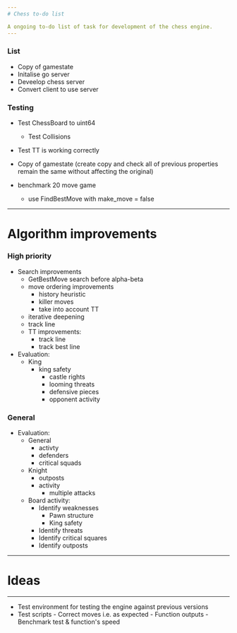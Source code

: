 ```yaml
---
# Chess to-do list

A ongoing to-do list of task for development of the chess engine.
---
```


### List

- Copy of gamestate
- Initalise go server
- Deveelop chess server
- Convert client to use server

### Testing

- Test ChessBoard to uint64
  - Test Collisions
- Test TT is working correctly
- Copy of gamestate (create copy and check all of previous properties remain the same without affecting the original)

- benchmark 20 move game
  - use FindBestMove with make_move = false

---

# Algorithm improvements

### High priority

- Search improvements
  - GetBestMove search before alpha-beta
  - move ordering improvements
    - history heuristic
    - killer moves
    - take into account TT
  - iterative deepening
  - track line
  - TT improvements:
    - track line
    - track best line
- Evaluation:
  - King
    - king safety
      - castle rights
      - looming threats
      - defensive pieces
      - opponent activity

### General

- Evaluation:
  - General
    - activty
    - defenders
    - critical squads
  - Knight
    - outposts
    - activity
      - multiple attacks
  - Board activity:
    - Identify weaknesses
      - Pawn structure
      - King safety
    - Identify threats
    - Identify critical squares
    - Identify outposts

---

# Ideas

---

- Test environment for testing the engine against previous versions
- Test scripts - Correct moves i.e. as expected - Function outputs - Benchmark test & function's speed
